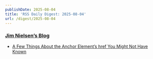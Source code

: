 ```yaml
---
publishDate: 2025-08-04
title: 'RSS Daily Digest: 2025-08-04'
url: /digest/2025-08-04
---
```


### [Jim Nielsen’s Blog](https://blog.jim-nielsen.com/)

  * [A Few Things About the Anchor Element’s href You Might Not Have Known](https://blog.jim-nielsen.com/2025/href-value-possibilities/)
  
